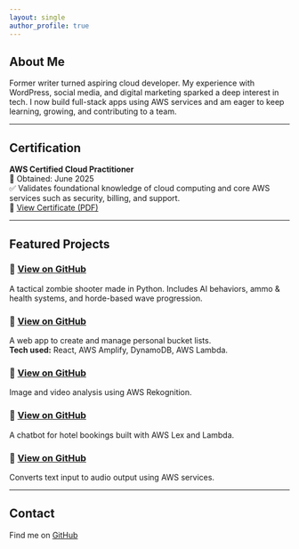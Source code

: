 ```yaml
---
layout: single
author_profile: true
---
```


## About Me

Former writer turned aspiring cloud developer. My experience with WordPress, social media, and digital marketing sparked a deep interest in tech. I now build full-stack apps using AWS services and am eager to keep learning, growing, and contributing to a team.

---

## Certification

**AWS Certified Cloud Practitioner**  
📅 Obtained: June 2025  
✅ Validates foundational knowledge of cloud computing and core AWS services such as security, billing, and support.  
🔗 [View Certificate (PDF)](https://github.com/Deuche-IT/Muhlenberg/raw/main/assets/certifications/AWS%20Certified%20Cloud%20Practitioner.pdf)

---

## Featured Projects

### 🔹 [View on GitHub](https://github.com/Deuche-IT/Muhlenberg/tree/main/projects/code-of-the-dead)
A tactical zombie shooter made in Python. Includes AI behaviors, ammo & health systems, and horde-based wave progression.

### 🔹 [View on GitHub](https://github.com/Deuche-IT/Muhlenberg/tree/main/projects/amplify-tracker-app)
A web app to create and manage personal bucket lists.  
**Tech used:** React, AWS Amplify, DynamoDB, AWS Lambda.

### 🔹 [View on GitHub](https://github.com/Deuche-IT/Muhlenberg/tree/main/projects/aws-rekognition)
Image and video analysis using AWS Rekognition.

### 🔹 [View on GitHub](https://github.com/Deuche-IT/Muhlenberg/tree/main/projects/hotel-booking-chatbot)
A chatbot for hotel bookings built with AWS Lex and Lambda.

### 🔹 [View on GitHub](https://github.com/Deuche-IT/Muhlenberg/tree/main/projects/text-to-audio)
Converts text input to audio output using AWS services.

---

## Contact

Find me on [GitHub](https://github.com/Deuche-IT)

